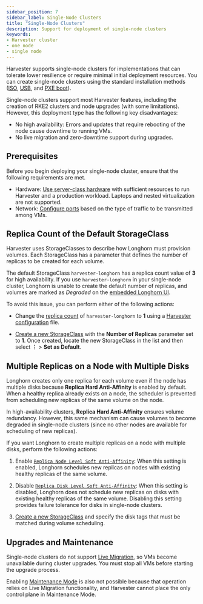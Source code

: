 ```yaml
---
sidebar_position: 7
sidebar_label: Single-Node Clusters
title: "Single-Node Clusters"
description: Support for deployment of single-node clusters
keywords:
- Harvester cluster
- one node
- single node
---
```


<head>
  <link rel="canonical" href="https://docs.harvesterhci.io/v1.3/advanced/singlenodeclusters"/>
</head>

Harvester supports single-node clusters for implementations that can tolerate lower resilience or require minimal initial deployment resources. You can create single-node clusters using the standard installation methods ([ISO](../install/iso-install.md), [USB](../install/usb-install.md), and [PXE boot](../install/pxe-boot-install.md)).

Single-node clusters support most Harvester features, including the creation of RKE2 clusters and node upgrades (with some limitations). However, this deployment type has the following key disadvantages:

- No high availability: Errors and updates that require rebooting of the node cause downtime to running VMs.
- No live migration and zero-downtime support during upgrades.

## Prerequisites

Before you begin deploying your single-node cluster, ensure that the following requirements are met.

- Hardware: [Use server-class hardware](../install/requirements.md#hardware-requirements) with sufficient resources to run Harvester and a production workload. Laptops and nested virtualization are not supported.
- Network: [Configure ports](../install/requirements.md#port-requirements-for-harvester-nodes) based on the type of traffic to be transmitted among VMs.

## Replica Count of the Default StorageClass 

Harvester uses StorageClasses to describe how Longhorn must provision volumes. Each StorageClass has a parameter that defines the number of replicas to be created for each volume. 

The default StorageClass `harvester-longhorn` has a replica count value of **3** for high availability. If you use `harvester-longhorn` in your single-node cluster, Longhorn is unable to create the default number of replicas, and volumes are marked as *Degraded* on the [embedded Longhorn UI](../troubleshooting/harvester.md#access-embedded-rancher-and-longhorn-dashboards). 

To avoid this issue, you can perform either of the following actions: 

- Change the [replica count](../install/harvester-configuration.md#installharvesterstorage_classreplica_count) of `harvester-longhorn` to **1** using a [Harvester configuration](../install/harvester-configuration.md) file. 

- [Create a new StorageClass](../advanced/storageclass.md#creating-a-storageclass) with the **Number of Replicas** parameter set to **1**. Once created, locate the new StorageClass in the list and then select **⋮** > **Set as Default**. 

## Multiple Replicas on a Node with Multiple Disks 

Longhorn creates only one replica for each volume even if the node has multiple disks because **Replica Hard Anti-Affinity** is enabled by default. When a healthy replica already exists on a node, the scheduler is prevented from scheduling new replicas of the same volume on the node.

In high-availability clusters, **Replica Hard Anti-Affinity** ensures volume redundancy. However, this same mechanism can cause volumes to become degraded in single-node clusters (since no other nodes are available for scheduling of new replicas).

If you want Longhorn to create multiple replicas on a node with multiple disks, perform the following actions: 

1. Enable [`Replica Node Level Soft Anti-Affinity`](https://longhorn.io/docs/1.7.0/references/settings/#replica-node-level-soft-anti-affinity): When this setting is enabled, Longhorn schedules new replicas on nodes with existing healthy replicas of the same volume.

1. Disable [`Replica Disk Level Soft Anti-Affinity`](https://longhorn.io/docs/1.7.0/references/settings/#replica-disk-level-soft-anti-affinity): When this setting is disabled, Longhorn does not schedule new replicas on disks with existing healthy replicas of the same volume. Disabling this setting provides failure tolerance for disks in single-node clusters.

1. [Create a new StorageClass](../advanced/storageclass.md#creating-a-storageclass) and specify the disk tags that must be matched during volume scheduling.

## Upgrades and Maintenance

Single-node clusters do not support [Live Migration](../vm/live-migration.md), so VMs become unavailable during cluster upgrades. You must stop all VMs before starting the upgrade process.

Enabling [Maintenance Mode](../host/host.md#node-maintenance) is also not possible because that operation relies on Live Migration functionality, and Harvester cannot place the only control plane in Maintenance Mode.
